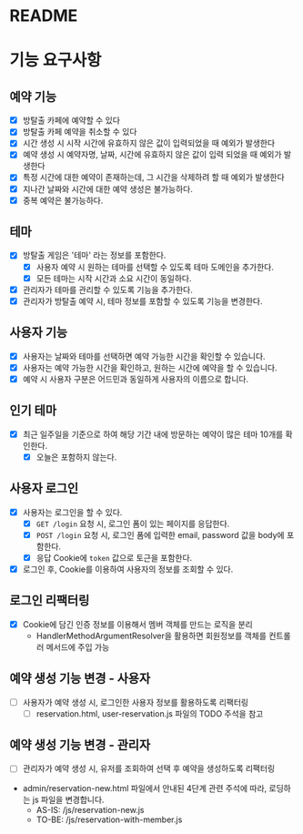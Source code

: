 # README

# 기능 요구사항

## 예약 기능

- [x] 방탈출 카페에 예약할 수 있다
- [x] 방탈출 카페 예약을 취소할 수 있다
- [x] 시간 생성 시 시작 시간에 유효하지 않은 값이 입력되었을 때 예외가 발생한다
- [x] 예약 생성 시 예약자명, 날짜, 시간에 유효하지 않은 값이 입력 되었을 때 예외가 발생한다
- [x] 특정 시간에 대한 예약이 존재하는데, 그 시간을 삭제하려 할 때 예외가 발생한다
- [x] 지나간 날짜와 시간에 대한 예약 생성은 불가능하다.
- [x] 중복 예약은 불가능하다.

## 테마

- [x] 방탈출 게임은 '테마' 라는 정보를 포함한다.
    - [x] 사용자 예약 시 원하는 테마를 선택할 수 있도록 테마 도메인을 추가한다.
    - [x] 모든 테마는 시작 시간과 소요 시간이 동일하다.
- [x] 관리자가 테마를 관리할 수 있도록 기능을 추가한다.
- [x] 관리자가 방탈출 예약 시, 테마 정보를 포함할 수 있도록 기능을 변경한다.

## 사용자 기능

- [x] 사용자는 날짜와 테마를 선택하면 예약 가능한 시간을 확인할 수 있습니다.
- [x] 사용자는 예약 가능한 시간을 확인하고, 원하는 시간에 예약을 할 수 있습니다.
- [x] 예약 시 사용자 구분은 어드민과 동일하게 사용자의 이름으로 합니다.

## 인기 테마

- [x] 최근 일주일을 기준으로 하여 해당 기간 내에 방문하는 예약이 많은 테마 10개를 확인한다.
    - [x] 오늘은 포함하지 않는다.

## 사용자 로그인

- [x] 사용자는 로그인을 할 수 있다.
  - [x] `GET /login` 요청 시, 로그인 폼이 있는 페이지를 응답한다.
  - [x] `POST /login` 요청 시, 로그인 폼에 입력한 email, password 값을 body에 포함한다.
  - [x] 응답 Cookie에 `token` 값으로 토근을 포함한다.
- [x] 로그인 후, Cookie를 이용하여 사용자의 정보를 조회할 수 있다.

## 로그인 리팩터링

- [x] Cookie에 담긴 인증 정보를 이용해서 멤버 객체를 만드는 로직을 분리
  - HandlerMethodArgumentResolver을 활용하면 회원정보를 객체를 컨트롤러 메서드에 주입 가능

## 예약 생성 기능 변경 - 사용자

- [ ] 사용자가 예약 생성 시, 로그인한 사용자 정보를 활용하도록 리팩터링
  - [ ] reservation.html, user-reservation.js 파일의 TODO 주석을 참고

## 예약 생성 기능 변경 - 관리자
- [ ] 관리자가 예약 생성 시, 유저를 조회하여 선택 후 예약을 생성하도록 리팩터링
- admin/reservation-new.html 파일에서 안내된 4단계 관련 주석에 따라, 로딩하는 js 파일을 변경합니다.
  - AS-IS: /js/reservation-new.js
  - TO-BE: /js/reservation-with-member.js
